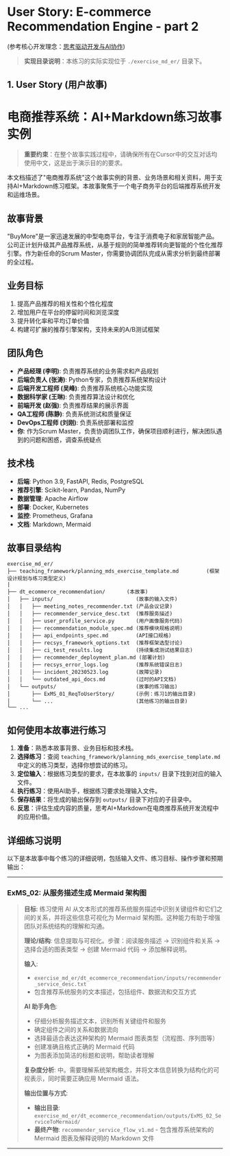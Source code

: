 # User Story: E-commerce Recommendation Engine - part 2

(参考核心开发理念：[思考驱动开发与AI协作](teaching_framework/thinking_driven_development_with_ai.md))
> **实现目录说明**：本练习的实际实现位于 `./exercise_md_er/` 目录下。

## 1. User Story (用户故事)

# 电商推荐系统：AI+Markdown练习故事实例

> **重要约束**：在整个故事实践过程中，请确保所有在Cursor中的交互对话均使用中文，这是出于演示目的的要求。

本文档描述了"电商推荐系统"这个故事实例的背景、业务场景和相关资料，用于支持AI+Markdown练习框架。本故事聚焦于一个电子商务平台的后端推荐系统开发和运维场景。

## 故事背景

"BuyMore"是一家迅速发展的中型电商平台，专注于消费电子和家居智能产品。公司正计划升级其产品推荐系统，从基于规则的简单推荐转向更智能的个性化推荐引擎。作为新任命的Scrum Master，你需要协调团队完成从需求分析到最终部署的全过程。

## 业务目标

1. 提高产品推荐的相关性和个性化程度
2. 增加用户在平台的停留时间和浏览深度
3. 提升转化率和平均订单价值
4. 构建可扩展的推荐引擎架构，支持未来的A/B测试框架

## 团队角色

- **产品经理 (李明)**: 负责推荐系统的业务需求和产品规划
- **后端负责人 (张涛)**: Python专家，负责推荐系统架构设计
- **后端开发工程师 (吴峰)**: 负责推荐系统核心功能实现
- **数据科学家 (王琳)**: 负责推荐算法设计和优化
- **前端开发 (赵强)**: 负责推荐结果的展示界面
- **QA工程师 (陈静)**: 负责系统测试和质量保证
- **DevOps工程师 (刘刚)**: 负责系统部署和监控
- **你**: 作为Scrum Master，负责协调团队工作，确保项目顺利进行，解决团队遇到的问题和困惑，调查系统疑点

## 技术栈

- **后端**: Python 3.9, FastAPI, Redis, PostgreSQL
- **推荐引擎**: Scikit-learn, Pandas, NumPy
- **数据管理**: Apache Airflow
- **部署**: Docker, Kubernetes
- **监控**: Prometheus, Grafana
- **文档**: Markdown, Mermaid

## 故事目录结构

```
exercise_md_er/
├── teaching_framework/planning_mds_exercise_template.md         (框架设计规划与练习类型定义)
|
├── dt_ecommerce_recommendation/       (本故事)
│   ├── inputs/                           (故事的输入文件)
│   │   ├── meeting_notes_recommender.txt (产品会议记录)
│   │   ├── recommender_service_desc.txt  (推荐服务描述)
│   │   ├── user_profile_service.py       (用户画像服务代码)
│   │   ├── recommendation_module_spec.md (推荐模块规格说明)
│   │   ├── api_endpoints_spec.md         (API接口规格)
│   │   ├── recsys_framework_options.txt  (推荐框架选型讨论)
│   │   ├── ci_test_results.log           (持续集成测试结果日志)
│   │   ├── recommender_deployment_plan.md (部署计划)
│   │   ├── recsys_error_logs.log         (推荐系统错误日志)
│   │   ├── incident_20230523.log         (故障记录)
│   │   └── outdated_api_docs.md          (过时的API文档)
│   └── outputs/                          (故事的练习输出)
│       ├── ExMS_01_ReqToUserStory/       (示例：练习1的输出目录)
│       └── ...                           (其他练习的输出目录)
└── ...                                  
```

## 如何使用本故事进行练习

1. **准备**：熟悉本故事背景、业务目标和技术栈。
2. **选择练习**：查阅 `teaching_framework/planning_mds_exercise_template.md` 中定义的练习类型，选择你想尝试的练习。
3. **定位输入**：根据练习类型的要求，在本故事的 `inputs/` 目录下找到对应的输入文件。
4. **执行练习**：使用AI助手，根据练习要求处理输入文件。
5. **保存结果**：将生成的输出保存到 `outputs/` 目录下对应的子目录中。
6. **反思**：评估生成内容的质量，思考AI+Markdown在电商推荐系统开发流程中的应用价值。

## 详细练习说明

以下是本故事中每个练习的详细说明，包括输入文件、练习目标、操作步骤和预期输出：

---

### ExMS_02: 从服务描述生成 Mermaid 架构图

> **目标**: 练习使用 AI 从文本形式的推荐系统服务描述中识别关键组件和它们之间的关系，并将这些信息可视化为 Mermaid 架构图。这种能力有助于增强团队对系统结构的理解和沟通。
>
> **理论/结构**: 信息提取与可视化。步骤：阅读服务描述 -> 识别组件和关系 -> 选择合适的图表类型 -> 创建 Mermaid 代码 -> 添加解释说明。
>
> **输入**:
> * `exercise_md_er/dt_ecommerce_recommendation/inputs/recommender_service_desc.txt`
> * 包含推荐系统服务的文本描述，包括组件、数据流和交互方式
>
> **AI 助手角色**:
> * 仔细分析服务描述文本，识别所有关键组件和服务
> * 确定组件之间的关系和数据流向
> * 选择最适合表达这种架构的 Mermaid 图表类型（流程图、序列图等）
> * 创建准确且格式正确的 Mermaid 代码
> * 为图表添加简洁的标题和说明，帮助读者理解
>
> **复杂度分析**: 中。需要理解系统架构概念，并将文本信息转换为结构化的可视表示，同时需要正确应用 Mermaid 语法。
>
> **输出位置与方式**:
> * **输出目录**: `exercise_md_er/dt_ecommerce_recommendation/outputs/ExMS_02_ServiceToMermaid/`
> * **最终产物**: `recommender_service_flow_v1.md` - 包含推荐系统架构的 Mermaid 图表及解释说明的 Markdown 文件

---
